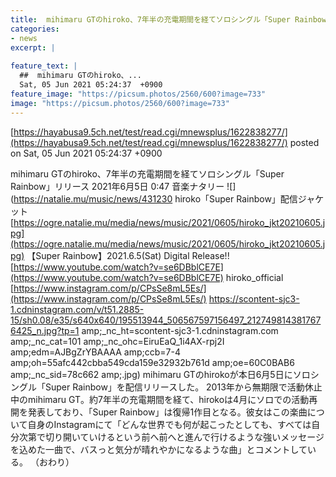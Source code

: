 ```yaml
---
title:  mihimaru GTのhiroko、7年半の充電期間を経てソロシングル「Super Rainbow」リリース  
categories:
- news
excerpt: |
  
feature_text: |
  ##  mihimaru GTのhiroko、...
  Sat, 05 Jun 2021 05:24:37  +0900
feature_image: "https://picsum.photos/2560/600?image=733"
image: "https://picsum.photos/2560/600?image=733"
---
```


[https://hayabusa9.5ch.net/test/read.cgi/mnewsplus/1622838277/](https://hayabusa9.5ch.net/test/read.cgi/mnewsplus/1622838277/)
posted on Sat, 05 Jun 2021 05:24:37  +0900

<!--more-->

mihimaru GTのhiroko、7年半の充電期間を経てソロシングル「Super Rainbow」リリース 2021年6月5日 0:47 音楽ナタリー ![](https://natalie.mu/music/news/431230 hiroko「Super Rainbow」配信ジャケット [https://ogre.natalie.mu/media/news/music/2021/0605/hiroko_jkt20210605.jpg](https://ogre.natalie.mu/media/news/music/2021/0605/hiroko_jkt20210605.jpg) 【Super Rainbow】2021.6.5(Sat) Digital Release!! [https://www.youtube.com/watch?v=se6DBblCE7E](https://www.youtube.com/watch?v=se6DBblCE7E) hiroko_official [https://www.instagram.com/p/CPsSe8mL5Es/](https://www.instagram.com/p/CPsSe8mL5Es/) https://scontent-sjc3-1.cdninstagram.com/v/t51.2885-15/sh0.08/e35/s640x640/195513944_506567597156497_2127498143817676425_n.jpg?tp=1 amp;_nc_ht=scontent-sjc3-1.cdninstagram.com amp;_nc_cat=101 amp;_nc_ohc=EiruEaQ_1i4AX-rpj2I amp;edm=AJBgZrYBAAAA amp;ccb=7-4 amp;oh=55afc442cbba549cda159e32932b761d amp;oe=60C0BAB6 amp;_nc_sid=78c662 amp;.jpg) mihimaru GTのhirokoが本日6月5日にソロシングル「Super Rainbow」を配信リリースした。 2013年から無期限で活動休止中のmihimaru GT。約7年半の充電期間を経て、hirokoは4月にソロでの活動再開を発表しており、「Super Rainbow」は復帰1作目となる。彼女はこの楽曲について自身のInstagramにて「どんな世界でも何が起こったとしても、すべては自分次第で切り開いていけるという前へ前へと進んで行けるような強いメッセージを込めた一曲で、バスっと気分が晴れやかになるような曲」とコメントしている。 （おわり）

